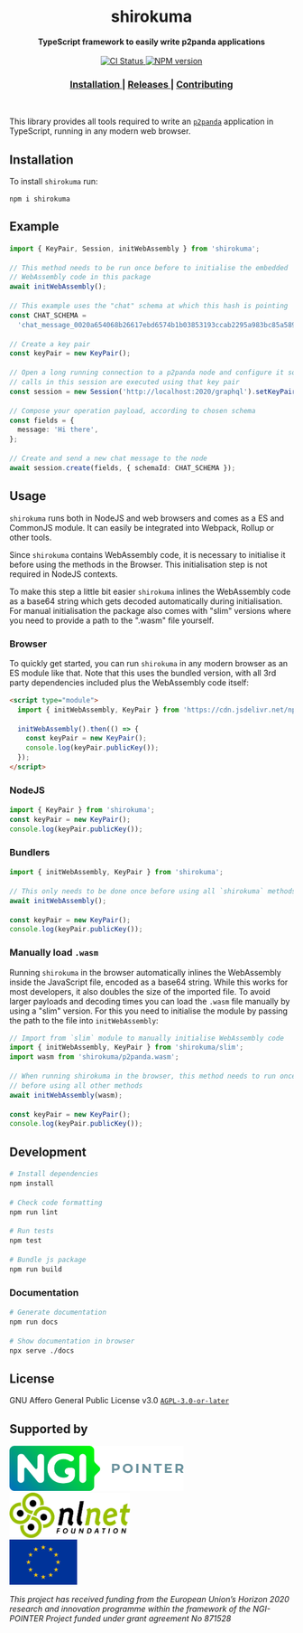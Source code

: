 <h1 align="center">shirokuma</h1>

<div align="center">
  <strong>TypeScript framework to easily write p2panda applications</strong>
</div>

<br />

<div align="center">
  <!-- CI status -->
  <a href="https://github.com/p2panda/shirokuma/actions">
    <img src="https://img.shields.io/github/checks-status/p2panda/shirokuma/main?style=flat-square" alt="CI Status" />
  </a>
  <!-- NPM version -->
  <a href="https://www.npmjs.com/package/shirokuma">
    <img src="https://img.shields.io/npm/v/shirokuma?style=flat-square" alt="NPM version" />
  </a>
</div>

<div align="center">
  <h3>
    <a href="https://github.com/p2panda/shirokuma#installation">
      Installation
    </a>
    <span> | </span>
    <a href="https://github.com/p2panda/shirokuma/releases">
      Releases
    </a>
    <span> | </span>
    <a href="https://github.com/p2panda/handbook#how-to-contribute">
      Contributing
    </a>
  </h3>
</div>

<br />

This library provides all tools required to write an [`p2panda`] application in TypeScript, running in any modern web browser.

[`p2panda`]: https://p2panda.org

## Installation

To install `shirokuma` run:

```
npm i shirokuma
```

## Example

```typescript
import { KeyPair, Session, initWebAssembly } from 'shirokuma';

// This method needs to be run once before to initialise the embedded
// WebAssembly code in this package
await initWebAssembly();

// This example uses the "chat" schema at which this hash is pointing
const CHAT_SCHEMA =
  'chat_message_0020a654068b26617ebd6574b1b03853193ccab2295a983bc85a5891793422832655';

// Create a key pair
const keyPair = new KeyPair();

// Open a long running connection to a p2panda node and configure it so all
// calls in this session are executed using that key pair
const session = new Session('http://localhost:2020/graphql').setKeyPair(keyPair);

// Compose your operation payload, according to chosen schema
const fields = {
  message: 'Hi there',
};

// Create and send a new chat message to the node
await session.create(fields, { schemaId: CHAT_SCHEMA });
```

## Usage

`shirokuma` runs both in NodeJS and web browsers and comes as a ES and CommonJS
module. It can easily be integrated into Webpack, Rollup or other tools.

Since `shirokuma` contains WebAssembly code, it is necessary to initialise it
before using the methods in the Browser. This initialisation step is not
required in NodeJS contexts.

To make this step a little bit easier `shirokuma` inlines the WebAssembly code
as a base64 string which gets decoded automatically during initialisation. For
manual initialisation the package also comes with "slim" versions where you
need to provide a path to the ".wasm" file yourself.

### Browser

To quickly get started, you can run `shirokuma` in any modern browser as an ES module like that. Note that this uses the bundled version, with all 3rd party dependencies included plus the WebAssembly code itself:

```html
<script type="module">
  import { initWebAssembly, KeyPair } from 'https://cdn.jsdelivr.net/npm/shirokuma@0.2.0/lib/esm-bundle/index.min.js';

  initWebAssembly().then(() => {
    const keyPair = new KeyPair();
    console.log(keyPair.publicKey());
  });
</script>
```

### NodeJS

```javascript
import { KeyPair } from 'shirokuma';
const keyPair = new KeyPair();
console.log(keyPair.publicKey());
```

### Bundlers

```javascript
import { initWebAssembly, KeyPair } from 'shirokuma';

// This only needs to be done once before using all `shirokuma` methods.
await initWebAssembly();

const keyPair = new KeyPair();
console.log(keyPair.publicKey());
```

### Manually load `.wasm`

Running `shirokuma` in the browser automatically inlines the WebAssembly
inside the JavaScript file, encoded as a base64 string. While this works for
most developers, it also doubles the size of the imported file. To avoid larger
payloads and decoding times you can load the `.wasm` file manually by using a
"slim" version. For this you need to initialise the module by passing the path
to the file into `initWebAssembly`:

```javascript
// Import from `slim` module to manually initialise WebAssembly code
import { initWebAssembly, KeyPair } from 'shirokuma/slim';
import wasm from 'shirokuma/p2panda.wasm';

// When running shirokuma in the browser, this method needs to run once
// before using all other methods
await initWebAssembly(wasm);

const keyPair = new KeyPair();
console.log(keyPair.publicKey());
```

## Development

```bash
# Install dependencies
npm install

# Check code formatting
npm run lint

# Run tests
npm test

# Bundle js package
npm run build
```

### Documentation

```bash
# Generate documentation
npm run docs

# Show documentation in browser
npx serve ./docs
```

## License

GNU Affero General Public License v3.0 [`AGPL-3.0-or-later`](LICENSE)

## Supported by

<img src="https://raw.githubusercontent.com/p2panda/.github/main/assets/ngi-logo.png" width="auto" height="80px"><br />
<img src="https://raw.githubusercontent.com/p2panda/.github/main/assets/nlnet-logo.svg" width="auto" height="80px"><br />
<img src="https://raw.githubusercontent.com/p2panda/.github/main/assets/eu-flag-logo.png" width="auto" height="80px">

*This project has received funding from the European Union’s Horizon 2020
research and innovation programme within the framework of the NGI-POINTER
Project funded under grant agreement No 871528*
